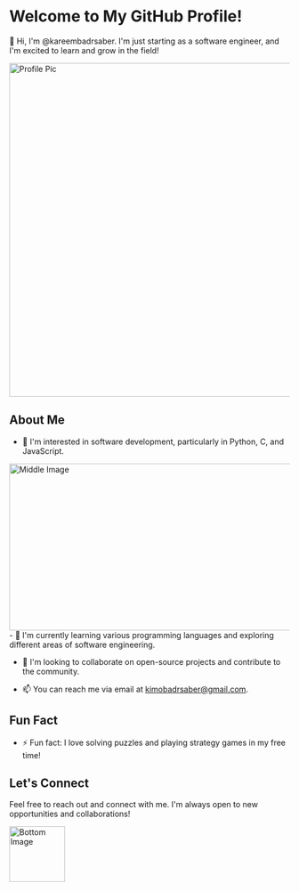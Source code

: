 # Welcome to My GitHub Profile!

👋 Hi, I'm @kareembadrsaber. I'm just starting as a software engineer, and I'm excited to learn and grow in the field!

<img src="https://i.pinimg.com/originals/53/a4/2a/53a42ad28e669b8d0193d7453387e379.jpg" alt="Profile Pic" width="600" height="600">

## About Me

- 👀 I'm interested in software development, particularly in Python, C, and JavaScript.
<img src="https://i.pinimg.com/originals/fa/e1/ce/fae1ce648eaef1ed552a3f0978901e4c.jpg" alt="Middle Image" width="600" height="300">
- 🌱 I'm currently learning various programming languages and exploring different areas of software engineering.
  
- 💞️ I'm looking to collaborate on open-source projects and contribute to the community.
  
- 📫 You can reach me via email at [kimobadrsaber@gmail.com](mailto:kimobadrsaber@gmail.com).

## Fun Fact

- ⚡ Fun fact: I love solving puzzles and playing strategy games in my free time!

## Let's Connect

Feel free to reach out and connect with me. I'm always open to new opportunities and collaborations!

<img src="https://i.pinimg.com/originals/0a/d8/ba/0ad8bacc092f5d5e1a33ab207fa5c677.jpg" alt="Bottom Image" width="100" height="100">
